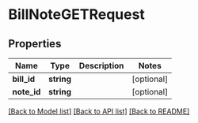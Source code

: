 # BillNoteGETRequest

## Properties
Name | Type | Description | Notes
------------ | ------------- | ------------- | -------------
**bill_id** | **string** |  | [optional] 
**note_id** | **string** |  | [optional] 

[[Back to Model list]](../README.md#documentation-for-models) [[Back to API list]](../README.md#documentation-for-api-endpoints) [[Back to README]](../README.md)


